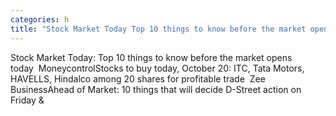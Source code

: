 ```yaml
---
categories: h
title: "Stock Market Today Top 10 things to know before the market opens today  Moneycontrol"
---
```

Stock Market Today: Top 10 things to know before the market opens today&nbsp;&nbsp;MoneycontrolStocks to buy today, October 20: ITC, Tata Motors, HAVELLS, Hindalco among 20 shares for profitable trade&nbsp;&nbsp;Zee BusinessAhead of Market: 10 things that will decide D-Street action on Friday&nbsp;&